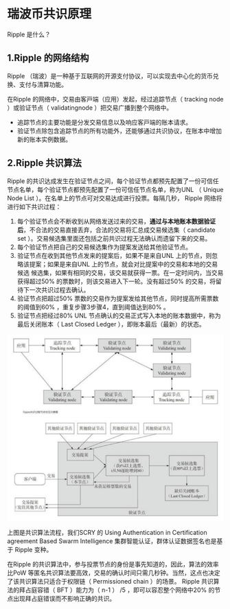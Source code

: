 # 瑞波币共识原理

Ripple 是什么？

## 1.Ripple 的⽹络结构

Ripple （瑞波）是⼀种基于互联⽹的开源⽀付协议，可以实现去中⼼化的货币兑换、⽀付与清算功能。

在Ripple 的⽹络中，交易由客⼾端（应⽤）发起，经过追踪节点（ tracking node ）或验证节点（ validatingnode ）把交易⼴播到整个⽹络中。

- 追踪节点的主要功能是分发交易信息以及响应客⼾端的账本请求。
- 验证节点除包含追踪节点的所有功能外，还能够通过共识协议，在账本中增加新的账本实例数据。

## 2.Ripple 共识算法

Ripple 的共识达成发⽣在验证节点之间，每个验证节点都预先配置了⼀份可信任节点名单，每个验证节点都预先配置了⼀份可信任节点名单，称为UNL （ Unique Node List ）。在名单上的节点可对交易达成进⾏投票。每隔⼏秒， Ripple ⽹络将进⾏如下共识过程：

1. 每个验证节点会不断收到从⽹络发送过来的交易，**通过与本地账本数据验证后**，不合法的交易直接丢弃，合法的交易将汇总成交易候选集（ candidate set ）。交易候选集⾥⾯还包括之前共识过程⽆法确认⽽遗留下来的交易。
2. 每个验证节点把⾃⼰的交易候选集作为提案发送给其他验证节点。
3. 验证节点在收到其他节点发来的提案后，如果不是来⾃UNL 上的节点，则忽略该提案；如果是来⾃UNL 上的节点，就会对⽐提案中的交易和本地的交易候选 候选集，如果有相同的交易，该交易就获得⼀票。在⼀定时间内，当交易获得超过50% 的票数时，则该交易进⼊下⼀轮。没有超过50% 的交易，将留待下⼀次共识过程去确认。
4. 验证节点把超过50% 票数的交易作为提案发给其他节点，同时提⾼所需票数的阈值到60% ，重复步骤3步骤4，直到阈值达到80% 。
5. 验证节点把经过80% UNL 节点确认的交易正式写⼊本地的账本数据中，称为最后关闭账本（ Last Closed Ledger ），即账本最后（最新）的状态。

![consensus1.bmp](consensus1.bmp)
![consensus2.bmp](consensus2.bmp)

上图是共识算法流程，我们SCRY 的 Using Authentication in Certification agreement Based Swarm Intelligence 集群智能认证，群体认证数据签名也是基于 Ripple 变种。

在Ripple 的共识算法中，参与投票节点的⾝份是事先知道的，因此，算法的效率⽐PoW 等匿名共识算法要⾼效，交易的确认时间只需⼏秒钟。当然，这点也决定了该共识算法只适合于权限链（ Permissioned chain ）的场景。 Ripple 共识算法的拜占庭容错（ BFT ）能⼒为（ n-1 ） /5 ，即可以容忍整个⽹络中20% 的节点出现拜占庭错误⽽不影响正确的共识。